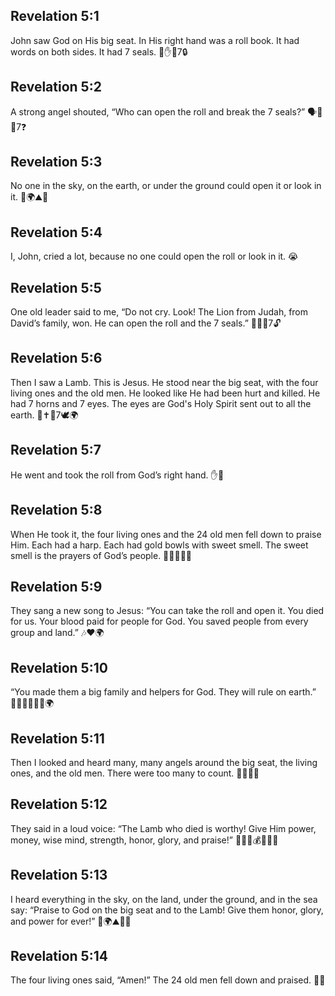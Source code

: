 ## Revelation 5:1
John saw God on His big seat. In His right hand was a roll book. It had words on both sides. It had 7 seals. 👑✋📜7🔒
## Revelation 5:2
A strong angel shouted, “Who can open the roll and break the 7 seals?” 🗣️👼📜7❓
## Revelation 5:3
No one in the sky, on the earth, or under the ground could open it or look in it. 🌌🌍⛰️🙅
## Revelation 5:4
I, John, cried a lot, because no one could open the roll or look in it. 😭
## Revelation 5:5
One old leader said to me, “Do not cry. Look! The Lion from Judah, from David’s family, won. He can open the roll and the 7 seals.” 🦁👑📜7🔓
## Revelation 5:6
Then I saw a Lamb. This is Jesus. He stood near the big seat, with the four living ones and the old men. He looked like He had been hurt and killed. He had 7 horns and 7 eyes. The eyes are God's Holy Spirit sent out to all the earth. 🐑✝️👀7🕊️🌍
## Revelation 5:7
He went and took the roll from God’s right hand. ✋📜
## Revelation 5:8
When He took it, the four living ones and the 24 old men fell down to praise Him. Each had a harp. Each had gold bowls with sweet smell. The sweet smell is the prayers of God’s people. 🎵🪈🥣✨🙏
## Revelation 5:9
They sang a new song to Jesus: “You can take the roll and open it. You died for us. Your blood paid for people for God. You saved people from every group and land.” 🎶❤️🌍
## Revelation 5:10
“You made them a big family and helpers for God. They will rule on earth.” 👨‍👩‍👧‍👦🤝👑🌍
## Revelation 5:11
Then I looked and heard many, many angels around the big seat, the living ones, and the old men. There were too many to count. 👼👼👼✨
## Revelation 5:12
They said in a loud voice: “The Lamb who died is worthy! Give Him power, money, wise mind, strength, honor, glory, and praise!” 🐑📣💪💰🧠✨🙌
## Revelation 5:13
I heard everything in the sky, on the land, under the ground, and in the sea say: “Praise to God on the big seat and to the Lamb! Give them honor, glory, and power for ever!” 🌌🌍⛰️🌊🙌
## Revelation 5:14
The four living ones said, “Amen!” The 24 old men fell down and praised. 🙏🙌
